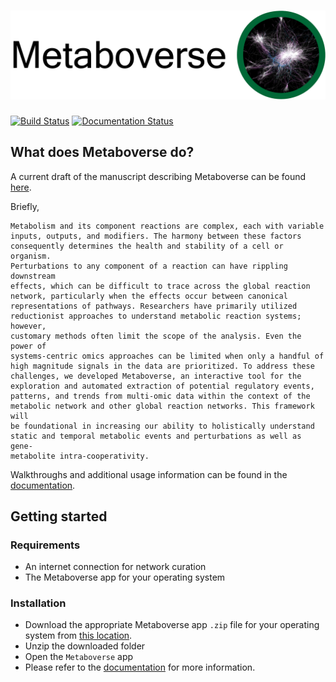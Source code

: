 # ![Metaboverse](https://raw.githubusercontent.com/Metaboverse/Metaboverse/master/docs/content/images/metaboverse_banner.png)

[![Build Status](https://travis-ci.org/Metaboverse/Metaboverse.svg?branch=master)](https://travis-ci.org/Metaboverse/Metaboverse)
[![Documentation Status](https://readthedocs.org/projects/metaboverse/badge/?version=latest)](https://metaboverse.readthedocs.io/en/latest/?badge=latest)

## What does Metaboverse do?
A current draft of the manuscript describing Metaboverse can be found [here](https://github.com/Metaboverse/manuscript/blob/master/output/manuscript.pdf).

Briefly,    
```
Metabolism and its component reactions are complex, each with variable
inputs, outputs, and modifiers. The harmony between these factors
consequently determines the health and stability of a cell or organism.
Perturbations to any component of a reaction can have rippling downstream
effects, which can be difficult to trace across the global reaction
network, particularly when the effects occur between canonical
representations of pathways. Researchers have primarily utilized
reductionist approaches to understand metabolic reaction systems; however,
customary methods often limit the scope of the analysis. Even the power of
systems-centric omics approaches can be limited when only a handful of
high magnitude signals in the data are prioritized. To address these
challenges, we developed Metaboverse, an interactive tool for the
exploration and automated extraction of potential regulatory events,
patterns, and trends from multi-omic data within the context of the
metabolic network and other global reaction networks. This framework will
be foundational in increasing our ability to holistically understand
static and temporal metabolic events and perturbations as well as gene-
metabolite intra-cooperativity.
```
Walkthroughs and additional usage information can be found in the [documentation](https://metaboverse.readthedocs.io/en/latest).

## Getting started

### Requirements
- An internet connection for network curation
- The Metaboverse app for your operating system

### Installation
- Download the appropriate Metaboverse app `.zip` file for your operating system from [this location](https://github.com/Metaboverse/Metaboverse/releases/latest).
- Unzip the downloaded folder
- Open the `Metaboverse` app
- Please refer to the [documentation](https://metaboverse.readthedocs.io/en/latest/content/general-usage.html) for more information.
